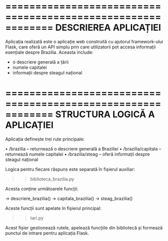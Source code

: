 ============================================================
                        DESCRIEREA APLICAȚIEI
============================================================

Aplicația realizată este o aplicație web construită cu ajutorul framework-ului Flask,
care oferă un API simplu prin care utilizatorii pot accesa informații esențiale despre Brazilia.
Aceasta include:
  - o descriere generală a țării
  - numele capitalei
  - informații despre steagul național


============================================================
                  STRUCTURA LOGICĂ A APLICAȚIEI
============================================================

Aplicația definește trei rute principale:

  • /brazilia           – returnează o descriere generală a Braziliei
  • /brazilia/capitala  – returnează numele capitalei
  • /brazilia/steag     – oferă informații despre steagul național

Logica pentru fiecare răspuns este separată în fișierul auxiliar:
  >> biblioteca_brazilia.py

Acesta conține următoarele funcții:

  → descriere_brazilia()
  → capitala_brazilia()
  → steag_brazilia()

Aceste funcții sunt apelate în fișierul principal:
  >> tari.py

Acest fișier gestionează rutele, apelează funcțiile din bibliotecă și
formează punctul de intrare pentru aplicația Flask.

